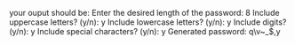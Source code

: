 your ouput should be:
Enter the desired length of the password: 8
Include uppercase letters? (y/n): y
Include lowercase letters? (y/n): y
Include digits? (y/n): y
Include special characters? (y/n): y
Generated password: q\v~_$,y
